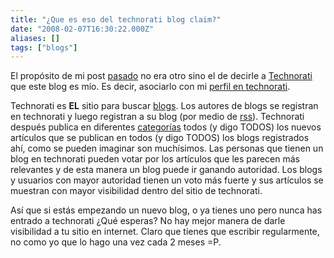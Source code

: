 ```yaml
---
title: "¿Que es eso del technorati blog claim?"
date: "2008-02-07T16:30:22.000Z"
aliases: []
tags: ["blogs"]
---
```


El propósito de mi post <a href="http://joaquin.axai.mx/es/2007/11/09/technorati-blog-claim">pasado</a> no era otro sino el de decirle a <a href="http://technorati.com/">Technorati</a> que este blog es mío. Es decir, asociarlo con mi <a href="http://technorati.com/claim/v9euh2cnzz" rel="me">perfil en technorati</a>.

Technorati es <strong>EL</strong> sitio para buscar <a href="http://es.wikipedia.org/wiki/Blog">blogs</a>. Los autores de blogs se registran en technorati y luego registran a su blog (por medio de <a href="http://es.wikipedia.org/wiki/Rss">rss</a>). Technorati después publica en diferentes <a href="http://technorati.com/technology/">categorías</a> todos (y digo TODOS) los nuevos artículos que se publican en todos (y digo TODOS) los blogs registrados ahí, como se pueden imaginar son muchísimos. Las personas que tienen un blog en technorati pueden votar por los artículos que les parecen más relevantes y de esta manera un blog puede ir ganando autoridad. Los blogs y usuarios con mayor autoridad tienen un voto más fuerte y sus artículos se muestran con mayor visibilidad dentro del sitio de technorati.

Así que si estás empezando un nuevo blog, o ya tienes uno pero nunca has entrado a technorati ¿Qué esperas? No hay mejor manera de darle visibilidad a tu sitio en internet. Claro que tienes que escribir regularmente, no como yo que lo hago una vez cada 2 meses =P.
